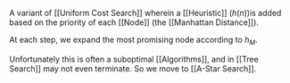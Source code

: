 A variant of [[Uniform Cost Search]] wherein a [[Heuristic]] ($h(n)$)is added based on the priority of each [[Node]] (the [[Manhattan Distance]]).

At each step, we expand the most promising node according to $h_M$.

Unfortunately this is often a suboptimal [[Algorithms]], and in [[Tree Search]] may not even terminate. So we move to [[A-Star Search]].